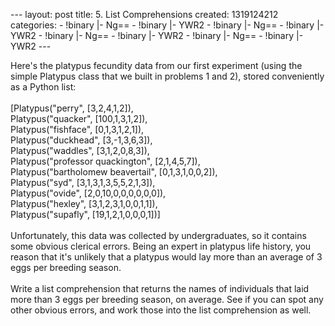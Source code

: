 --- layout: post title: 5. List Comprehensions created: 1319124212
categories: - !binary |- Ng== - !binary |- YWR2 - !binary |- Ng== -
!binary |- YWR2 - !binary |- Ng== - !binary |- YWR2 - !binary |- Ng== -
!binary |- YWR2 ---

Here's the platypus fecundity data from our first experiment (using the
simple Platypus class that we built in problems 1 and 2), stored
conveniently as a Python list:\
\
[Platypus("perry", [3,2,4,1,2]), \
Platypus("quacker", [100,1,3,1,2]), \
Platypus("fishface", [0,1,3,1,2,1]), \
Platypus("duckhead", [3,-1,3,6,3]), \
Platypus("waddles", [3,1,2,0,8,3]), \
Platypus("professor quackington", [2,1,4,5,7]), \
Platypus("bartholomew beavertail", [0,1,3,1,0,0,2]), \
Platypus("syd", [3,1,3,1,3,5,5,2,1,3]), \
Platypus("ovide", [2,0,10,0,0,0,0,0,0]),\
Platypus("hexley", [3,1,2,3,1,0,0,1,1]),\
Platypus("supafly", [19,1,2,1,0,0,0,1])]\
\
Unfortunately, this data was collected by undergraduates, so it contains
some obvious clerical errors. Being an expert in platypus life history,
you reason that it's unlikely that a platypus would lay more than an
average of 3 eggs per breeding season.\
\
Write a list comprehension that returns the names of individuals that
laid more than 3 eggs per breeding season, on average. See if you can
spot any other obvious errors, and work those into the list
comprehension as well.
